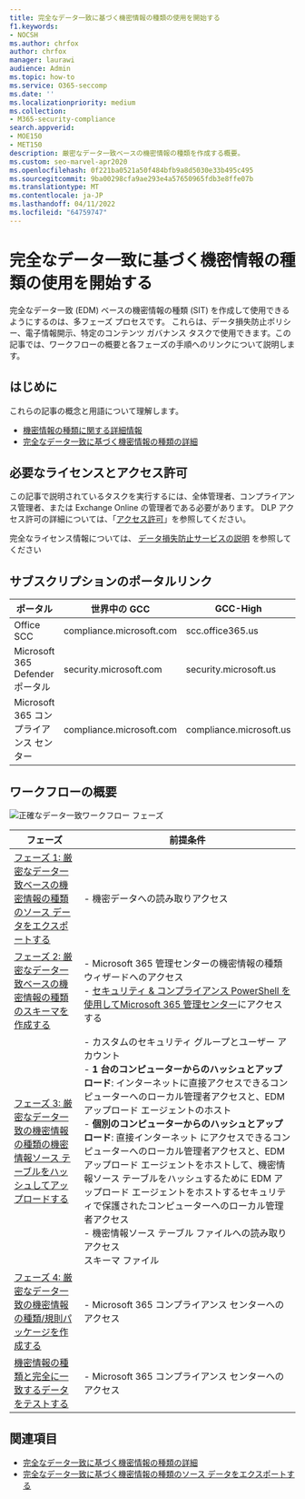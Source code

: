 ```yaml
---
title: 完全なデータ一致に基づく機密情報の種類の使用を開始する
f1.keywords:
- NOCSH
ms.author: chrfox
author: chrfox
manager: laurawi
audience: Admin
ms.topic: how-to
ms.service: O365-seccomp
ms.date: ''
ms.localizationpriority: medium
ms.collection:
- M365-security-compliance
search.appverid:
- MOE150
- MET150
description: 厳密なデータ一致ベースの機密情報の種類を作成する概要。
ms.custom: seo-marvel-apr2020
ms.openlocfilehash: 0f221ba0521a50f484bfb9a8d5030e33b495c495
ms.sourcegitcommit: 9ba00298cfa9ae293e4a57650965fdb3e8ffe07b
ms.translationtype: MT
ms.contentlocale: ja-JP
ms.lasthandoff: 04/11/2022
ms.locfileid: "64759747"
---
```

# <a name="get-started-with-exact-data-match-based-sensitive-information-types"></a>完全なデータ一致に基づく機密情報の種類の使用を開始する

完全なデータ一致 (EDM) ベースの機密情報の種類 (SIT) を作成して使用できるようにするのは、多フェーズ プロセスです。 これらは、データ損失防止ポリシー、電子情報開示、特定のコンテンツ ガバナンス タスクで使用できます。この記事では、ワークフローの概要と各フェーズの手順へのリンクについて説明します。

## <a name="before-you-begin"></a>はじめに

これらの記事の概念と用語について理解します。

- [機密情報の種類に関する詳細情報](sensitive-information-type-learn-about.md#learn-about-sensitive-information-types)
- [完全なデータ一致に基づく機密情報の種類の詳細](sit-learn-about-exact-data-match-based-sits.md#learn-about-exact-data-match-based-sensitive-information-types)

## <a name="required-licenses-and-permissions"></a>必要なライセンスとアクセス許可

この記事で説明されているタスクを実行するには、全体管理者、コンプライアンス管理者、または Exchange Online の管理者である必要があります。 DLP アクセス許可の詳細については、「[アクセス許可](data-loss-prevention-policies.md#permissions)」を参照してください。

完全なライセンス情報については、 [データ損失防止サービスの説明](/office365/servicedescriptions/microsoft-365-service-descriptions/microsoft-365-tenantlevel-services-licensing-guidance/microsoft-365-security-compliance-licensing-guidance#data-loss-prevention-for-exchange-online-sharepoint-online-and-onedrive-for-business) を参照してください

## <a name="portal-links-for-your-subscription"></a>サブスクリプションのポータルリンク

|ポータル|世界中の GCC|GCC-High|DOD|
|---|---|---|---|
|Office SCC|compliance.microsoft.com|scc.office365.us|scc.protection.apps.mil|
|Microsoft 365 Defender ポータル|security.microsoft.com|security.microsoft.us|security.apps.mil|
|Microsoft 365 コンプライアンス センター|compliance.microsoft.com|compliance.microsoft.us|compliance.apps.mil|

## <a name="the-work-flow-at-a-glance"></a>ワークフローの概要

![正確なデータ一致ワークフロー フェーズ](..\media\swimlane_edm_process.png)


|フェーズ|前提条件|
|---|---|
|[フェーズ 1: 厳密なデータ一致ベースの機密情報の種類のソース データをエクスポートする](sit-get-started-exact-data-match-export-data.md#export-source-data-for-exact-data-match-based-sensitive-information-type)|- 機密データへの読み取りアクセス|
|[フェーズ 2: 厳密なデータ一致ベースの機密情報の種類のスキーマを作成する](sit-get-started-exact-data-match-create-schema.md#create-the-schema-for-exact-data-match-based-sensitive-information-types)|- Microsoft 365 管理センターの機密情報の種類ウィザードへのアクセス </br>- [セキュリティ & コンプライアンス PowerShell を使用してMicrosoft 365 管理センター](/powershell/exchange/connect-to-scc-powershell)にアクセスする |
|[フェーズ 3: 厳密なデータ一致の機密情報の種類の機密情報ソース テーブルをハッシュしてアップロードする](sit-get-started-exact-data-match-hash-upload.md#hash-and-upload-the-sensitive-information-source-table-for-exact-data-match-sensitive-information-types)|- カスタムのセキュリティ グループとユーザー アカウント </br>- **1 台のコンピューターからのハッシュとアップロード**: インターネットに直接アクセスできるコンピューターへのローカル管理者アクセスと、EDM アップロード エージェントのホスト </br>- **個別のコンピューターからのハッシュとアップロード**: 直接インターネット にアクセスできるコンピューターへのローカル管理者アクセスと、EDM アップロード エージェントをホストして、機密情報ソース テーブルをハッシュするために EDM アップロード エージェントをホストするセキュリティで保護されたコンピューターへのローカル管理者アクセス </br>- 機密情報ソース テーブル ファイルへの読み取りアクセス </br> スキーマ ファイル |
|[フェーズ 4: 厳密なデータ一致の機密情報の種類/規則パッケージを作成する](sit-get-started-exact-data-match-create-rule-package.md#create-exact-data-match-sensitive-information-typerule-package) |- Microsoft 365 コンプライアンス センターへのアクセス |
|[機密情報の種類と完全に一致するデータをテストする](sit-get-started-exact-data-match-test.md#test-an-exact-data-match-sensitive-information-type)| - Microsoft 365 コンプライアンス センターへのアクセス

## <a name="see-also"></a>関連項目

- [完全なデータ一致に基づく機密情報の種類の詳細](sit-learn-about-exact-data-match-based-sits.md#learn-about-exact-data-match-based-sensitive-information-types)
- [完全なデータ一致に基づく機密情報の種類のソース データをエクスポートする](sit-get-started-exact-data-match-export-data.md#export-source-data-for-exact-data-match-based-sensitive-information-type)

